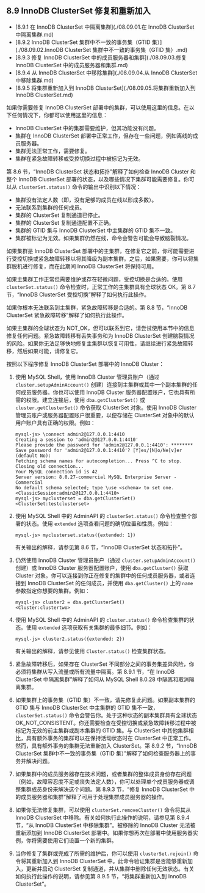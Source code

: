 ## 8.9 InnoDB ClusterSet 修复和重新加入

- [8.9.1 在 InnoDB ClusterSet 中隔离集群](./08.09.01.在 InnoDB ClusterSet 中隔离集群.md)
- [8.9.2 InnoDB ClusterSet 集群中不一致的事务集（GTID 集）](./08.09.02.InnoDB ClusterSet 集群中不一致的事务集（GTID 集）.md)
- [8.9.3 修复 InnoDB ClusterSet 中的成员服务器和集群](./08.09.03.修复 InnoDB ClusterSet 中的成员服务器和集群.md)
- [8.9.4 从 InnoDB ClusterSet 中移除集群](./08.09.04.从 InnoDB ClusterSet 中移除集群.md)
- [8.9.5 将集群重新加入到 InnoDB ClusterSet](./08.09.05.将集群重新加入到 InnoDB ClusterSet.md)

如果你需要修复 InnoDB ClusterSet 部署中的集群，可以使用这里的信息。在以下任何情况下，你都可以使用这里的信息：

- InnoDB ClusterSet 中的集群需要维护，但其功能没有问题。
- 集群在 InnoDB ClusterSet 部署中正常工作，但存在一些问题，例如离线的成员服务器。
- 集群无法正常工作，需要修复。
- 集群在紧急故障转移或受控切换过程中被标记为无效。

第 8.6 节，“InnoDB ClusterSet 状态和拓扑”解释了如何检查 InnoDB Cluster 和整个 InnoDB ClusterSet 部署的状态，以及哪些情况下集群可能需要修复。你可以从 `clusterSet.status()` 命令的输出中识别以下情况：

- 集群没有法定人数（即，没有足够的成员在线以形成多数）。
- 无法联系到集群的任何成员。
- 集群的 ClusterSet 复制通道已停止。
- 集群的 ClusterSet 复制通道配置不正确。
- 集群的 GTID 集与 InnoDB ClusterSet 中主集群的 GTID 集不一致。
- 集群被标记为无效。如果集群仍然在线，命令会警告可能会导致脑裂情况。

如果集群是 InnoDB ClusterSet 部署中的主集群，在修复它之前，你可能需要进行受控切换或紧急故障转移以将其降级为副本集群。之后，如果需要，你可以将集群脱机进行修复，而在此期间 InnoDB ClusterSet 将保持可用。

如果主集群工作正常但需要维护或存在轻微问题，受控切换是合适的。使用 `clusterSet.status()` 命令检查时，正常工作的主集群具有全球状态 OK。第 8.7 节，“InnoDB ClusterSet 受控切换”解释了如何执行此操作。

如果你根本无法联系到主集群，紧急故障转移是合适的。第 8.8 节，“InnoDB ClusterSet 紧急故障转移”解释了如何执行此操作。

如果主集群的全球状态为 NOT_OK，但可以联系到它，请尝试使用本节中的信息修复任何问题。紧急故障转移有丢失事务和为 InnoDB ClusterSet 创建脑裂情况的风险。如果你无法足够快地修复主集群以恢复可用性，请继续进行紧急故障转移，然后如果可能，请修复它。

按照以下程序修复 InnoDB ClusterSet 部署中的 InnoDB Cluster：

1. 使用 MySQL Shell，使用 InnoDB Cluster 管理员账户（通过 `cluster.setupAdminAccount()` 创建）连接到主集群或其中一个副本集群的任何成员服务器。你也可以使用 InnoDB Cluster 服务器配置账户，它也具有所需的权限。建立连接后，使用 `dba.getClusterSet()` 或 `cluster.getClusterSet()` 命令获取 ClusterSet 对象。使用 InnoDB Cluster 管理员账户或服务器配置账户很重要，以便存储在 ClusterSet 对象中的默认用户账户具有正确的权限。例如：

    ```mysql
    mysql-js> \connect admin2@127.0.0.1:4410
    Creating a session to 'admin2@127.0.0.1:4410'
    Please provide the password for 'admin2@127.0.0.1:4410': ********
    Save password for 'admin2@127.0.0.1:4410'? [Y]es/[N]o/Ne[v]er (default No):
    Fetching schema names for autocompletion... Press ^C to stop.
    Closing old connection...
    Your MySQL connection id is 42
    Server version: 8.0.27-commercial MySQL Enterprise Server - Commercial
    No default schema selected; type \use <schema> to set one.
    <ClassicSession:admin2@127.0.0.1:4410>
    mysql-js> myclusterset = dba.getClusterSet()
    <ClusterSet:testclusterset>
    ```

2. 使用 MySQL Shell 中的 AdminAPI 的 `clusterSet.status()` 命令检查整个部署的状态。使用 `extended` 选项查看问题的确切位置和性质。例如：

    ```mysql
    mysql-js> myclusterset.status({extended: 1})
    ```

   有关输出的解释，请参见第 8.6 节，“InnoDB ClusterSet 状态和拓扑”。

3. 仍然使用 InnoDB Cluster 管理员账户（通过 `cluster.setupAdminAccount()` 创建）或 InnoDB Cluster 服务器配置账户，使用 `dba.getCluster()` 获取 Cluster 对象。你可以连接到你正在修复的集群中的任何成员服务器，或者连接到 InnoDB ClusterSet 的任何成员，并使用 `dba.getCluster()` 上的 `name` 参数指定你想要的集群。例如：

    ```mysql
    mysql-js> cluster2 = dba.getClusterSet()
    <Cluster:clustertwo>
    ```

4. 使用 MySQL Shell 中的 AdminAPI 的 `cluster.status()` 命令检查集群的状态。使用 `extended` 选项获取有关集群的最多细节。例如：

    ```mysql
    mysql-js> cluster2.status({extended: 2})
    ```

   有关输出的解释，请参见使用 `Cluster.status()` 检查集群状态。

5. 紧急故障转移后，如果存在 ClusterSet 不同部分之间的事务集差异风险，你必须将集群从写入流量或所有流量中隔离。第 8.9.1 节，“在 InnoDB ClusterSet 中隔离集群”解释了如何从 MySQL Shell 8.0.28 中隔离和取消隔离集群。

6. 如果集群上的事务集（GTID 集）不一致，请先修复此问题。如果副本集群的 GTID 集与 InnoDB ClusterSet 中主集群的 GTID 集不一致，`clusterSet.status()` 命令会警告你。处于这种状态的副本集群具有全球状态 OK_NOT_CONSISTENT。你还需要检查在受控切换或紧急故障转移过程中被标记为无效的前主集群或副本集群的 GTID 集。与 ClusterSet 中其他集群相比，具有额外事务的集群可以在保持活动状态时在 ClusterSet 中正常工作。然而，具有额外事务的集群无法重新加入 ClusterSet。第 8.9.2 节，“InnoDB ClusterSet 集群中不一致的事务集（GTID 集）”解释了如何检查服务器上的事务并解决问题。

7. 如果集群中的成员服务器存在技术问题，或者集群的整体成员身份存在问题（例如，故障容忍度不足或丧失法定人数），你可以处理单个成员服务器或调整集群成员身份来解决这个问题。第 8.9.3 节，“修复 InnoDB ClusterSet 中的成员服务器和集群”解释了可用于处理集群成员服务器的操作。

8. 如果你无法修复集群，可以使用 `clusterSet.removeCluster()` 命令将其从 InnoDB ClusterSet 中移除。有关如何执行此操作的说明，请参见第 8.9.4 节，“从 InnoDB ClusterSet 中移除集群”。被移除的 InnoDB Cluster 无法被重新添加到 InnoDB ClusterSet 部署中。如果你想再次在部署中使用服务器实例，你将需要使用它们设置一个新的集群。

9. 当你修复了集群或完成了所需的维护后，你可以使用 `clusterSet.rejoin()` 命令将其重新加入到 InnoDB ClusterSet 中。此命令验证集群是否能够重新加入，更新并启动 ClusterSet 复制通道，并从集群中删除任何无效状态。有关如何执行此操作的说明，请参见第 8.9.5 节，“将集群重新加入到 InnoDB ClusterSet”。
